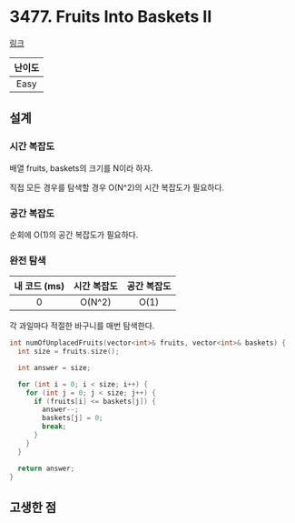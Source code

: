 # 3477. Fruits Into Baskets II

[링크](https://leetcode.com/problems/fruits-into-baskets-ii/description/)

| 난이도 |
| :----: |
|  Easy  |

## 설계

### 시간 복잡도

배열 fruits, baskets의 크기를 N이라 하자.

직접 모든 경우를 탐색할 경우 O(N^2)의 시간 복잡도가 필요하다.

### 공간 복잡도

순회에 O(1)의 공간 복잡도가 필요하다.

### 완전 탐색

| 내 코드 (ms) | 시간 복잡도 | 공간 복잡도 |
| :----------: | :---------: | :---------: |
|      0       |   O(N^2)    |    O(1)     |

각 과일마다 적절한 바구니를 매번 탐색한다.

```cpp
int numOfUnplacedFruits(vector<int>& fruits, vector<int>& baskets) {
  int size = fruits.size();

  int answer = size;

  for (int i = 0; i < size; i++) {
    for (int j = 0; j < size; j++) {
      if (fruits[i] <= baskets[j]) {
        answer--;
        baskets[j] = 0;
        break;
      }
    }
  }

  return answer;
}
```

## 고생한 점
